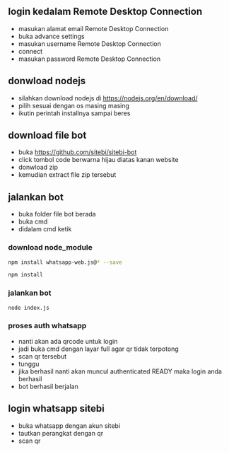## login kedalam Remote Desktop Connection
* masukan alamat email Remote Desktop Connection
* buka advance settings
* masukan username Remote Desktop Connection
* connect
* masukan password Remote Desktop Connection

## donwload nodejs
* silahkan download nodejs di https://nodejs.org/en/download/
* pilih sesuai dengan os masing masing
* ikutin perintah installnya sampai beres

## download file bot 
* buka https://github.com/sitebi/sitebi-bot
* click tombol code berwarna hijau diatas kanan website
* donwload zip 
* kemudian extract file zip tersebut

## jalankan bot
* buka folder file bot berada
* buka cmd
* didalam cmd ketik
### download node_module

```bash
npm install whatsapp-web.js@* --save
 ```
 
 ```bash
 npm install
 ```
 ### jalankan bot
 ```bash
 node index.js
 ```
 ### proses auth whatsapp
 * nanti akan ada qrcode untuk login
 * jadi buka cmd dengan layar full agar qr tidak terpotong
 * scan qr tersebut
 * tunggu
 * jika berhasil nanti akan muncul authenticated READY maka login anda berhasil
 * bot berhasil berjalan
 
 
 ## login whatsapp sitebi
* buka whatsapp dengan akun sitebi
* tautkan perangkat dengan qr
* scan qr
